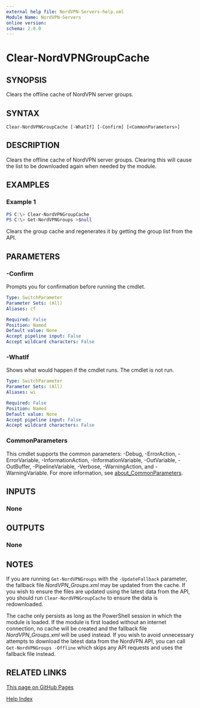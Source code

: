 ```yaml
---
external help file: NordVPN-Servers-help.xml
Module Name: NordVPN-Servers
online version:
schema: 2.0.0
---
```


# Clear-NordVPNGroupCache

## SYNOPSIS
Clears the offline cache of NordVPN server groups.

## SYNTAX

```
Clear-NordVPNGroupCache [-WhatIf] [-Confirm] [<CommonParameters>]
```

## DESCRIPTION
Clears the offline cache of NordVPN server groups.
Clearing this will cause the list to be downloaded again when
needed by the module.

## EXAMPLES

### Example 1
```powershell
PS C:\> Clear-NordVPNGroupCache
PS C:\> Get-NordVPNGroups >$null
```

Clears the group cache and regenerates it by getting the
group list from the API.

## PARAMETERS

### -Confirm
Prompts you for confirmation before running the cmdlet.

```yaml
Type: SwitchParameter
Parameter Sets: (All)
Aliases: cf

Required: False
Position: Named
Default value: None
Accept pipeline input: False
Accept wildcard characters: False
```

### -WhatIf
Shows what would happen if the cmdlet runs. The cmdlet is not run.

```yaml
Type: SwitchParameter
Parameter Sets: (All)
Aliases: wi

Required: False
Position: Named
Default value: None
Accept pipeline input: False
Accept wildcard characters: False
```

### CommonParameters
This cmdlet supports the common parameters: -Debug, -ErrorAction, -ErrorVariable, -InformationAction, -InformationVariable, -OutVariable, -OutBuffer, -PipelineVariable, -Verbose, -WarningAction, and -WarningVariable. For more information, see [about_CommonParameters](http://go.microsoft.com/fwlink/?LinkID=113216).

## INPUTS

### None

## OUTPUTS

### None

## NOTES
If you are running `Get-NordVPNGroups` with the `-UpdateFallback`
parameter, the fallback file *NordVPN_Groups.xml* may be updated from the
cache. If you wish to ensure the files are updated using the latest data from
the API, you should run `Clear-NordVPNGroupCache` to ensure the data is
redownloaded.

The cache only persists as long as the PowerShell session in which the module
is loaded. If the module is first loaded without an internet connection, no
cache will be created and the fallback file *NordVPN_Groups.xml* will be
used instead. If you wish to avoid unnecessary attempts to download the latest
data from the NordVPN API, you can call `Get-NordVPNGroups -Offline`
which skips any API requests and uses the fallback file instead.

## RELATED LINKS

[This page on GitHub Pages](https://thefreeman193.github.io/NordVPN-Servers/Clear-NordVPNGroupCache.md)

[Help Index](./HELPINDEX.md)
